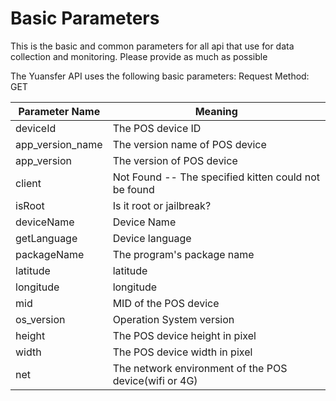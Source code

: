 # Basic Parameters

<aside class="notice">This is the basic and common parameters for all api that use for data collection and monitoring. Please provide as much as possible</aside>

The Yuansfer API uses the following basic parameters:
Request Method: GET

Parameter Name | Meaning
---------- | -------
deviceId | The POS device ID
app_version_name | The version name of POS device
app_version | The version of POS device
client | Not Found -- The specified kitten could not be found
isRoot | Is it root or jailbreak?
deviceName | Device Name
getLanguage | Device language
packageName | The program's package name
latitude | latitude
longitude | longitude
mid | MID of the POS device
os_version | Operation System version
height | The POS device height in pixel
width | The POS device width in pixel
net | The network environment of the POS device(wifi or 4G)
